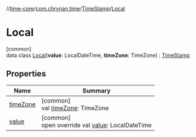 //[time-core](../../../../index.md)/[com.chrynan.time](../../index.md)/[TimeStamp](../index.md)/[Local](index.md)

# Local

[common]\
data class [Local](index.md)(**value**: LocalDateTime, **timeZone**: TimeZone) : [TimeStamp](../index.md)

## Properties

| Name | Summary |
|---|---|
| [timeZone](time-zone.md) | [common]<br>val [timeZone](time-zone.md): TimeZone |
| [value](value.md) | [common]<br>open override val [value](value.md): LocalDateTime |
